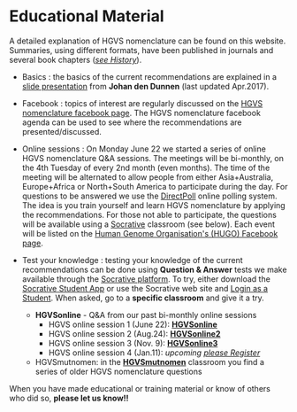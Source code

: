 # Educational Material

A detailed explanation of HGVS nomenclature can be found on this website. Summaries, using different formats, have been published in journals and several book chapters ([_see History_](../history/)).

* Basics
:    the basics of the current recommendations are explained in a [slide presentation](http://www.hgvs.org/varnomen/HGVS-basics2017.pdf) from **Johan den Dunnen** (last updated Apr.2017).

* Facebook
:    topics of interest are regularly discussed on the [HGVS nomenclature facebook page](https://www.facebook.com/HGVSmutnomen). The HGVS nomenclature facebook agenda can be used to see where the recommendations are presented/discussed.

* Online sessions
:    On Monday June 22 we started a series of online HGVS nomenclature Q&A sessions. The meetings will be bi-monthly, on the 4th Tuesday of every 2nd month (even months). The time of the meeting will be alternated to allow people from either Asia+Australia, Europe+Africa or North+South America to participate during the day. For questions to be answered we use the [DirectPoll](https://www.DirectPoll.com) online polling system. The idea is you train yourself and learn HGVS nomenclature by applying the recommendations. For those not able to participate, the questions will be available using a [Socrative](https://www.Socrative.com) classroom (see below). Each event will be listed on the [Human Genome Organisation's (HUGO) Facebook page](https://www.facebook.com/humangenomeorg).

* Test your knowledge
:    testing your knowledge of the current recommendations can be done using **Question & Answer** tests we make available through the [Socrative platform](http://www.socrative.com). To try, either download the [Socrative Student App](https://www.socrative.com/apps/) or use the Socrative web site and [Login as a Student](https://b.socrative.com/login/student/). When asked, go to a **specific classroom** and give it a try.
    * **HGVSonline** - Q&A from our past bi-monthly online sessions
        * HGVS online session 1 (June 22):  **[HGVSonline](https://api.socrative.com/rc/ibPQGW)**
        * HGVS online session 2 (Aug.24):  **[HGVSonline2](https://api.socrative.com/rc/vKH4rQ)**
        * HGVS online session 3 (Nov. 9):  **[HGVSonline3](https://api.socrative.com/rc/iLc982)**
        * HGVS online session 4 (Jan.11):  _upcoming_ [_please Register_](https://us02web.zoom.us/meeting/register/tZ0qdO6qpj4pG9GG-tSSG9cyzL3qBNR9b177)
    * HGVSmutnomen: in the **[HGVSmutnomen](https://api.socrative.com/rc/NqSXWP)** classroom you find a series of older HGVS nomenclature questions

When you have made educational or training material or know of others who did so, **please let us know!!**